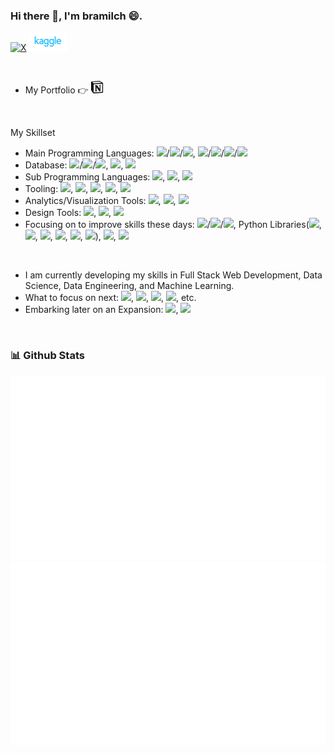 ### Hi there 👋, I'm bramilch 😄.
<a href='https://twitter.com/bramilch'><img alt="X" src="https://img.shields.io/badge/-black?style=flat&logo=X&logoColor=white" height='30px'/></a>
<a href='https://www.kaggle.com/bramilch/'><img alt="kaggle" src="https://github.com/bramilch/bramilch/blob/main/assets/kaggle_icon.svg" height='30px'/></a>

<br>

- My Portfolio 👉 <a href='https://www.notion.so/bramilch/bramilch-s-Portfolio-e113abbb507741ff8289e35c554bd587?pvs=4'><img alt="notion" src="https://github.com/bramilch/bramilch/blob/main/assets/Notion-logo.svg" height='20px'/></a>

<br>

My Skillset
- Main Programming Languages: <img src="https://img.shields.io/badge/Linux-black?style=flat&logo=Linux&logoColor=#FCC624"/>/<img src="https://img.shields.io/badge/Python-black?style=flat&logo=Python&logoColor=#3776AB"/>/<img src="https://img.shields.io/badge/java-black?style=flat&logo=OpenJDK&logoColor=#f89820">, <img src="https://img.shields.io/badge/HTML5-black?style=flat&logo=HTML5&logoColor=white">/<img src="https://img.shields.io/badge/CSS3-black?style=flat&logo=CSS3&logoColor=white">/<img src="https://img.shields.io/badge/JavaScript-black?style=flat&logo=Javascript&logoColor=yellow"/>/<img src="https://img.shields.io/badge/React-black?style=flat&logo=React&logoColor=white">
- Database: <img src="https://img.shields.io/badge/MySQL-black?style=flat&logo=MySQL&logoColor=#4479A1"/>/<img src="https://img.shields.io/badge/PostgreSQL-black?style=flat&logo=postgresql&logoColor=#4169E1"/>/<img src="https://img.shields.io/badge/MariaDB-black?style=flat&logo=mariadb&logoColor=#003545"/>, <img src="https://img.shields.io/badge/MongoDB-black?style=flat&logo=mongodb&logoColor=#47A248"/>, <img src="https://img.shields.io/badge/Redis-black?style=flat&logo=redis&logoColor=#FF4438"/>
- Sub Programming Languages: <img src="https://img.shields.io/badge/-black?style=flat&logo=r&logoColor=#276DC3"/>, <img src="https://img.shields.io/badge/-black?style=flat&logo=C&logoColor=#A8B9CC"/>, <img src="https://img.shields.io/badge/Kali_Linux-black?style=flat&logo=KaliLinux&logoColor=white"/>
- Tooling: <img src="https://img.shields.io/badge/Docker-black?style=flat&logo=docker&logoColor=#2496ED">, <img src="https://img.shields.io/badge/Apache Kafka-black?style=flat&logo=Apache Kafka&logoColor=#231F20">, <img src="https://img.shields.io/badge/Airflow-black?style=flat&logo=apacheairflow&logoColor=#017CEE"/>, <img src="https://img.shields.io/badge/Kubernetes-black?style=flat&logo=kubernetes&logoColor=#326CE5">, <img src="https://img.shields.io/badge/Apache Spark-black?style=flat&logo=apachespark&logoColor=#E25A1C"/>
- Analytics/Visualization Tools: <img src="https://img.shields.io/badge/Tableau-black?style=flat&logo=Tableau&logoColor=#E97627"/>, <img src="https://img.shields.io/badge/BigQuery-black?style=flat&logo=googlebigquery&logoColor=#669DF6"/>, <img src="https://img.shields.io/badge/Google Analytics 4-black?style=flat&logo=googleanalytics&logoColor=#E37400"/>
- Design Tools: <img src="https://img.shields.io/badge/Figma-black?style=flat&logo=figma&logoColor=#F24E1E"/>, <img src="https://img.shields.io/badge/Adobe Illustrator-black?style=flat&logo=adobeillustrator&logoColor=#FF9A00"/>, <img src="https://img.shields.io/badge/Adobe Photoshop-black?style=flat&logo=adobephotoshop&logoColor=#31A8FF"/>
- Focusing on to improve skills these days: <img src="https://img.shields.io/badge/JavaScript-black?style=flat&logo=Javascript&logoColor=yellow"/>/<img src="https://img.shields.io/badge/React-black?style=flat&logo=React&logoColor=white">/<img src="https://img.shields.io/badge/TypeScript-black?style=flat&logo=TypeScript&logoColor=#3178C6"/>, Python Libraries(<img src="https://img.shields.io/badge/Pandas-black?style=flat&logo=Pandas&logoColor=purple"/>, <img src="https://img.shields.io/badge/NumPy-black?style=flat&logo=NumPy&logoColor=blue"/>, <img src="https://img.shields.io/badge/scikit--learn-black?style=flat&logo=scikit-learn&logoColor=#013243"/>, <img src="https://img.shields.io/badge/Matplotlib-black?style=flat"/>, <img src="https://img.shields.io/badge/seaborn-black?style=flat"/>, <img src="https://img.shields.io/badge/SciPy-black?style=flat&logo=SciPy&logoColor=#8CAAE6"/>), <img src="https://img.shields.io/badge/Django-black?style=flat&logo=Django&logoColor=darkgreen"/>, <img src="https://img.shields.io/badge/Spring-black?style=flat&logo=Spring&logoColor=#6DB33F"/>

<br>

- I am currently developing my skills in Full Stack Web Development, Data Science, Data Engineering, and Machine Learning.
- What to focus on next: <img src="https://img.shields.io/badge/PyTorch-black?style=flat&logo=PyTorch&logoColor=#EE4C2C"/>, <img src="https://img.shields.io/badge/Firebase-black?style=flat&logo=firebase&logoColor=#FFCA28"/>, <img src="https://img.shields.io/badge/Keras-black?style=flat&logo=Keras&logoColor=darkred"/>, <img src="https://img.shields.io/badge/scala-black?style=flat&logo=scala&logoColor=#DC322F"/>, etc.
- Embarking later on an Expansion: <img src="https://img.shields.io/badge/C++-black?style=flat&logo=cplusplus&logoColor=#00599C"/>, <img src="https://img.shields.io/badge/Rust-black?style=flat&logo=Rust&logoColor=#000000"/>

<br>

### 📊 Github Stats
<a href='https://github.com/bramilch/github-stats-transparent'>
  
![Stats Overview](https://github.com/bramilch/github-stats-transparent/blob/output/generated/overview.svg)
![Most Used Languages](https://github.com/bramilch/github-stats-transparent/blob/output/generated/languages.svg)

</a>

<!--
**bramilch/bramilch** is a ✨ _special_ ✨ repository because its `README.md` (this file) appears on your GitHub profile.

Here are some ideas to get you started:

- 🔭 I’m currently working on ...
- 🌱 I’m currently learning ...
- 👯 I’m looking to collaborate on ...
- 🤔 I’m looking for help with ...
- 💬 Ask me about ...
- 📫 How to reach me: ...
- 😄 Pronouns: ...
- ⚡ Fun fact: ...
-->
